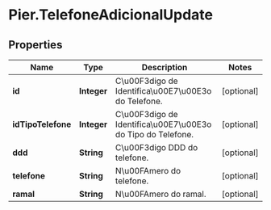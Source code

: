 # Pier.TelefoneAdicionalUpdate

## Properties
Name | Type | Description | Notes
------------ | ------------- | ------------- | -------------
**id** | **Integer** | C\u00F3digo de Identifica\u00E7\u00E3o do Telefone. | [optional] 
**idTipoTelefone** | **Integer** | C\u00F3digo de Identifica\u00E7\u00E3o do Tipo do Telefone. | [optional] 
**ddd** | **String** | C\u00F3digo DDD do telefone. | [optional] 
**telefone** | **String** | N\u00FAmero do telefone. | [optional] 
**ramal** | **String** | N\u00FAmero do ramal. | [optional] 


